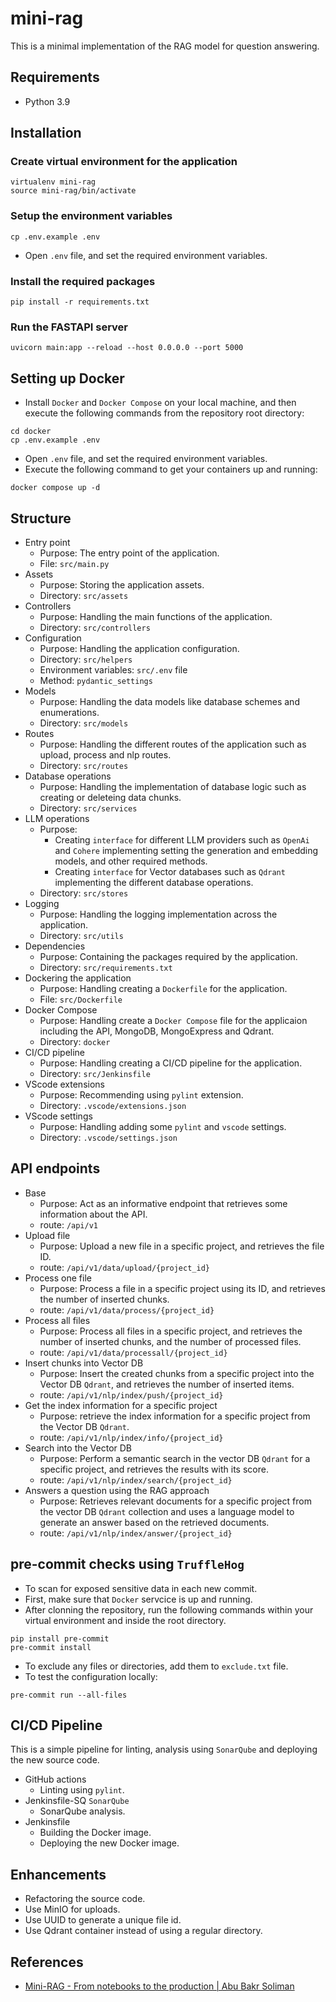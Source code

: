 # mini-rag
This is a minimal implementation of the RAG model for question answering.

## Requirements
- Python 3.9

## Installation

### Create virtual environment for the application
```
virtualenv mini-rag
source mini-rag/bin/activate
```

### Setup the environment variables
```
cp .env.example .env
```
- Open `.env` file, and set the required environment variables.

### Install the required packages
```
pip install -r requirements.txt
```

### Run the FASTAPI server
```
uvicorn main:app --reload --host 0.0.0.0 --port 5000
```

## Setting up Docker
- Install `Docker` and `Docker Compose` on your local machine, and then execute the following commands from the repository root directory:
```
cd docker
cp .env.example .env
```
- Open `.env` file, and set the required environment variables.
- Execute the following command to get your containers up and running:
```
docker compose up -d
```

## Structure
- Entry point
    - Purpose: The entry point of the application.
    - File: `src/main.py`
- Assets
    - Purpose: Storing the application assets.
    - Directory: `src/assets`
- Controllers
    - Purpose: Handling the main functions of the application.
    - Directory: `src/controllers`
- Configuration
    - Purpose: Handling the application configuration.
    - Directory: `src/helpers`
    - Environment variables: `src/.env` file
    - Method: `pydantic_settings`
- Models
    - Purpose: Handling the data models like database schemes and enumerations.
    - Directory: `src/models`
- Routes
    - Purpose: Handling the different routes of the application such as upload, process and nlp routes.
    - Directory: `src/routes`
- Database operations
    - Purpose: Handling the implementation of database logic such as creating or deleteing data chunks.
    - Directory: `src/services`
- LLM operations
    - Purpose:
        - Creating `interface` for different LLM providers such as `OpenAi` and `Cohere` implementing setting the generation and embedding models, and other required methods.
        - Creating `interface` for Vector databases such as `Qdrant` implementing the different database operations.
    - Directory: `src/stores`
- Logging
    - Purpose: Handling the logging implementation across the application.
    - Directory: `src/utils`
- Dependencies
    - Purpose: Containing the packages required by the application.
    - Directory: `src/requirements.txt`
- Dockering the application
    - Purpose: Handling creating a `Dockerfile` for the application.
    - File: `src/Dockerfile`
- Docker Compose
    - Purpose: Handling create a `Docker Compose` file for the applicaion including the API, MongoDB, MongoExpress and Qdrant.
    - Directory: `docker`
- CI/CD pipeline
    - Purpose: Handling creating a CI/CD pipeline for the application.
    - Directory: `src/Jenkinsfile`
- VScode extensions
    - Purpose: Recommending using `pylint` extension.
    - Directory: `.vscode/extensions.json`
- VScode settings
    - Purpose: Handling adding some `pylint` and `vscode` settings.
    - Directory: `.vscode/settings.json`

## API endpoints
- Base
    - Purpose: Act as an informative endpoint that retrieves some information about the API.
    - route: `/api/v1`
- Upload file
    - Purpose: Upload a new file in a specific project, and retrieves the file ID.
    - route: `/api/v1/data/upload/{project_id}`
- Process one file
    - Purpose: Process a file in a specific project using its ID, and retrieves the number of inserted chunks.
    - route: `/api/v1/data/process/{project_id}`
- Process all files
    - Purpose: Process all files in a specific project, and retrieves the number of inserted chunks, and the number of processed files.
    - route: `/api/v1/data/processall/{project_id}`
- Insert chunks into Vector DB
    - Purpose: Insert the created chunks from a specific project into the Vector DB `Qdrant`, and retrieves the number of inserted items.
    - route: `/api/v1/nlp/index/push/{project_id}`
- Get the index information for a specific project
    - Purpose: retrieve the index information for a specific project from the Vector DB `Qdrant`.
    - route: `/api/v1/nlp/index/info/{project_id}`
- Search into the Vector DB
    - Purpose: Perform a semantic search in the vector DB `Qdrant` for a specific project, and retrieves the results with its score.
    - route: `/api/v1/nlp/index/search/{project_id}`
- Answers a question using the RAG approach
    - Purpose: Retrieves relevant documents for a specific project from the vector DB `Qdrant` collection and uses
        a language model to generate an answer based on the retrieved documents.
    - route: `/api/v1/nlp/index/answer/{project_id}`

## pre-commit checks using `TruffleHog`
- To scan for exposed sensitive data in each new commit.
- First, make sure that `Docker` servcice is up and running.
- After clonning the repository, run the following commands within your virtual environment and inside the root directory.
```
pip install pre-commit
pre-commit install
```
- To exclude any files or directories, add them to `exclude.txt` file.
- To test the configuration locally:
```
pre-commit run --all-files
```

## CI/CD Pipeline
This is a simple pipeline for linting, analysis using `SonarQube` and deploying the new source code.
- GitHub actions
    - Linting using `pylint`.
- Jenkinsfile-SQ `SonarQube`
    - SonarQube analysis.
- Jenkinsfile
    - Building the Docker image.
    - Deploying the new Docker image.

## Enhancements
- Refactoring the source code.
- Use MinIO for uploads.
- Use UUID to generate a unique file id.
- Use Qdrant container instead of using a regular directory.

## References
- [Mini-RAG - From notebooks to the production | Abu Bakr Soliman](https://www.youtube.com/playlist?list=PLvLvlVqNQGHCUR2p0b8a0QpVjDUg50wQj)

